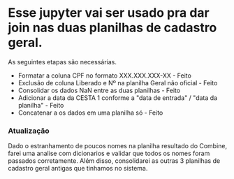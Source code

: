 # Esse jupyter vai ser usado pra dar join nas duas planilhas de cadastro geral.
As seguintes etapas são necessárias.

* Formatar a coluna CPF no formato XXX.XXX.XXX-XX - Feito
* Exclusão de coluna Liberado e Nº na planilha Geral não oficial - Feito 
* Consolidar os dados NaN entre as duas planilhas - Feito
* Adicionar a data da CESTA 1 conforme a "data de entrada" / "data da planilha" - Feito
* Concatenar a os dados em uma planilha só - Feito

### Atualização
 Dado o estranhamento de poucos nomes na planilha resultado do Combine, farei uma analise com dicionarios e validar que todos os nomes foram passados corretamente. Além disso, consolidarei as outras 3 planilhas de cadastro geral antigas que tinhamos no sistema.
